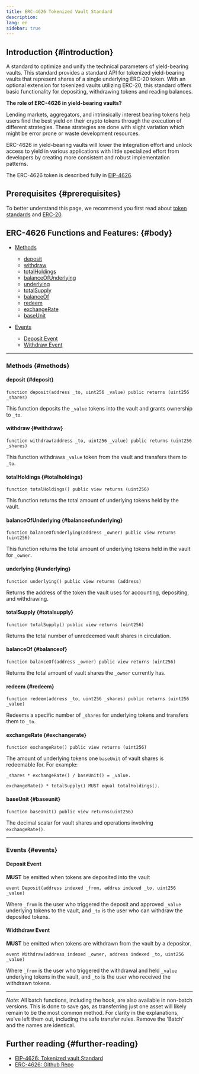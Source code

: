 ```yaml
---
title: ERC-4626 Tokenized Vault Standard
description: 
lang: en
sidebar: true
---
```


## Introduction {#introduction}

A standard to optimize and unify the technical parameters of yield-bearing vaults. This standard provides a standard API for tokenized yield-bearing vaults that represent shares of a single underlying ERC-20 token.
With an optional extension for tokenized vaults utilizing ERC-20, this standard offers basic functionality for depositing, withdrawing tokens and reading balances.

**The role of ERC-4626 in yield-bearing vaults?**

Lending markets, aggregators, and intrinsically interest bearing tokens help users find the best yield on their crypto tokens through the execution of different strategies.
These strategies are done with slight variation which might be error prone or waste development resources.

ERC-4626 in yield-bearing vaults will lower the integration effort and unlock access to yield in various applications with little specialized effort from developers by creating more consistent and robust implementation patterns.

The ERC-4626 token is described fully in [EIP-4626](https://eips.ethereum.org/EIPS/eip-4626).

## Prerequisites {#prerequisites}

To better understand this page, we recommend you first read about [token standards](/developers/docs/standards/tokens/) and [ERC-20](/developers/docs/standards/tokens/erc-20/).

## ERC-4626 Functions and Features: {#body}
- [Methods](#methods)
  - [deposit](#deposit)
  - [withdraw](#withdraw)
  - [totalHoldings](#totalholdings)
  - [balanceOfUnderlying](#balanceofunderlying)
  - [underlying](#underlying)
  - [totalSupply](#totalsupply)
  - [balanceOf](#balanceof)
  - [redeem](#redeem)
  - [exchangeRate](#exchangerate)
  - [baseUnit](#baseunit)

- [Events](#events)
  - [Deposit Event](#deposit_event)
  - [Withdraw Event](#withdraw_event)


---
### Methods {#methods}
#### deposit {#deposit}
```solidity
function deposit(address _to, uint256 _value) public returns (uint256 _shares)
```
This function deposits the `_value` tokens into the vault and grants ownership to `_to`.

#### withdraw {#withdraw}
```solidity
function withdraw(address _to, uint256 _value) public returns (uint256 _shares)
```
This function withdraws `_value` token from the vault and transfers them to `_to`.

#### totalHoldings {#totalholdings}
```solidity
function totalHoldings() public view returns (uint256)
```
This function returns the total amount of underlying tokens held by the vault.

#### balanceOfUnderlying {#balanceofunderlying}
```solidity
function balanceOfUnderlying(address _owner) public view returns (uint256)
```
This function returns the total amount of underlying tokens held in the vault for `_owner`.

#### underlying {#underlying}
```solidity
function underlying() public view returns (address)
```
Returns the address of the token the vault uses for accounting, depositing, and withdrawing.

#### totalSupply {#totalsupply}
```solidity
function totalSupply() public view returns (uint256)
```
Returns the total number of unredeemed vault shares in circulation.

#### balanceOf {#balanceof}
```solidity
function balanceOf(address _owner) public view returns (uint256)
```
Returns the total amount of vault shares the `_owner` currently has.

#### redeem {#redeem}
```solidity
function redeem(address _to, uint256 _shares) public returns (uint256 _value)
```
Redeems a specific number of `_shares` for underlying tokens and transfers them to `_to`.

#### exchangeRate {#exchangerate}
```solidity
function exchangeRate() public view returns (uint256)
```
The amount of underlying tokens one `baseUnit` of vault shares is redeemable for. For example:
```solidity
_shares * exchangeRate() / baseUnit() = _value.
```

```solidity
exchangeRate() * totalSupply() MUST equal totalHoldings().
```

#### baseUnit {#baseunit}
```solidity
function baseUnit() public view returns(uint256)
```
The decimal scalar for vault shares and operations involving `exchangeRate()`.


---
### Events {#events}
#### Deposit Event
**MUST** be emitted when tokens are deposited into the vault
```solidity
event Deposit(address indexed _from, addres indexed _to, uint256 _value)
```

Where `_from` is the user who triggered the deposit and approved `_value` underlying tokens to the vault, and `_to` is the user who can withdraw the deposited tokens.

#### Widthdraw Event
**MUST** be emitted when tokens are withdrawn from the vault by a depositor.
```solidity
event Withdraw(address indexed _owner, address indexed _to, uint256 _value)
```
Where `_from` is the user who triggered the withdrawal and held `_value` underlying tokens in the vault, and `_to` is the user who received the withdrawn tokens.

---
_Note_: All batch functions, including the hook, are also available in non-batch versions. This is done to save gas, as transferring just one asset will likely remain to be the most common method. For clarity in the explanations, we've left them out, including the safe transfer rules. Remove the 'Batch' and the names are identical.

## Further reading {#further-reading}

- [EIP-4626: Tokenized vault Standard](https://eips.ethereum.org/EIPS/eip-4626)
- [ERC-4626: Github Repo](https://github.com/Rari-Capital/solmate/blob/main/src/mixins/ERC4626.sol)
